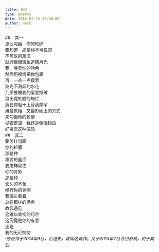 ```yaml
---  
title: 看着  
type: poetry  
date: 2015-02-26 22:30:00  
author: Herb    
---  
```

##　其一    
怎么勾画　你的轮廓  
要知道　那是种不可说的  
不可说的羞涩    
就好像眼镜鱼追随月光  
我　寻觅你的艳色  
然后用视线把你包裹  
再　一点一点摸索  
波光下溅起的水花  
几乎要被我的爱意撑破  
溢出霓虹般的绚烂  
淌在你躯干上替我摩挲    
用最原始　又最形而上的方式  
来勾画你的轮廓  
尽管羞涩　我还是像眼镜鱼  
好贪恋这种温热    
##　其二    
要怎样勾画  
你的轮廓  
那是种  
难言的羞涩    
要怎样留住  
你的背影  
那是种  
长久的不舍    
经行你的身侧  
我偏头看着  
总在那样的场合  
教我遇见    
这难以敛视的巧合  
这究竟是你的有意  
还是  
我的无可奈何  
·*原应作于2014年9月，后遗失，取同名再作。又于2015年7月寻回原稿，附于其后*